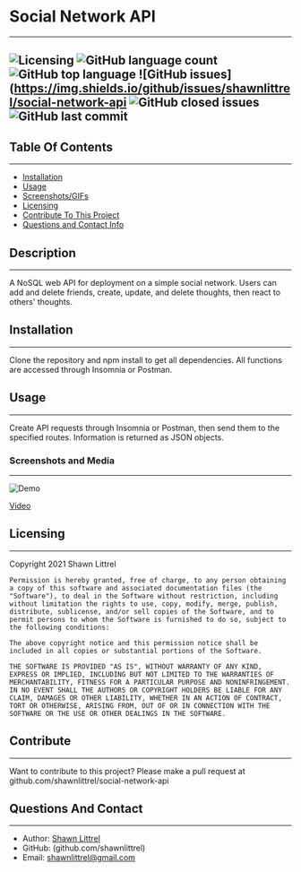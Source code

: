 
    
# Social Network API
---
    
    
![Licensing](https://img.shields.io/github/license/shawnlittrel/social-network-api)   ![GitHub language count](https://img.shields.io/github/languages/count/shawnlittrel/social-network-api)   ![GitHub top language](https://img.shields.io/github/languages/top/shawnlittrel/social-network-api)   ![GitHub issues](https://img.shields.io/github/issues/shawnlittrel/social-network-api   ![GitHub closed issues](https://img.shields.io/github/issues-closed/shawnlittrel/social-network-api)      ![GitHub last commit](https://img.shields.io/github/last-commit/shawnlittrel/social-network-api)
---


    
## Table Of Contents
---
* [Installation](#installation)
* [Usage](#usage)
* [Screenshots/GIFs](#screenshots-and-media)
* [Licensing](#licensing)
* [Contribute To This Project](#contribute)
* [Questions and Contact Info](#questions-and-contact)

    
## Description
---
A NoSQL web API for deployment on a simple social network.  Users can add and delete friends, create, update, and delete thoughts, then react to others' thoughts.
    

    
## Installation
---
Clone the repository and npm install to get all dependencies.  All functions are accessed through Insomnia or Postman.


    
## Usage
---
Create API requests through Insomnia or Postman, then send them to the specified routes.  Information is returned as JSON objects.


### Screenshots and Media
---

![Demo](./demogif.gif)
 
 [Video](https://drive.google.com/file/d/1GwhSQ2efST8X3lsTxfoO6zFhiuimXHpM/view?usp=sharing)
    
## Licensing
---
Copyright 2021 Shawn Littrel 
    
    Permission is hereby granted, free of charge, to any person obtaining a copy of this software and associated documentation files (the "Software"), to deal in the Software without restriction, including without limitation the rights to use, copy, modify, merge, publish, distribute, sublicense, and/or sell copies of the Software, and to permit persons to whom the Software is furnished to do so, subject to the following conditions:  
        
    The above copyright notice and this permission notice shall be included in all copies or substantial portions of the Software. 
        
    THE SOFTWARE IS PROVIDED "AS IS", WITHOUT WARRANTY OF ANY KIND, EXPRESS OR IMPLIED, INCLUDING BUT NOT LIMITED TO THE WARRANTIES OF MERCHANTABILITY, FITNESS FOR A PARTICULAR PURPOSE AND NONINFRINGEMENT. IN NO EVENT SHALL THE AUTHORS OR COPYRIGHT HOLDERS BE LIABLE FOR ANY CLAIM, DAMAGES OR OTHER LIABILITY, WHETHER IN AN ACTION OF CONTRACT, TORT OR OTHERWISE, ARISING FROM, OUT OF OR IN CONNECTION WITH THE SOFTWARE OR THE USE OR OTHER DEALINGS IN THE SOFTWARE.


    
    
    
## Contribute
---
Want to contribute to this project?  Please make a pull request at github.com/shawnlittrel/social-network-api


    
## Questions And Contact
---
* Author: [Shawn Littrel](www.github.com/shawnlittrel)
* GitHub: (github.com/shawnlittrel)
* Email: shawnlittrel@gmail.com
    
    
